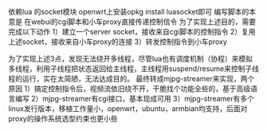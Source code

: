 依赖lua 的socket模块
openwrt上安装opkg install luasocket即可
编写脚本的本意是 在webui的cgi脚本和小车proxy直接传递控制信令
为了实现上述目的，需要完成以下动作
1）建立一个server socket，接收来自cgi脚本的控制指令
2）复用上述socket，接收来自小车proxy的连接
3）转发控制指令到小车proxy

为了实现上述3点，发现无法绕开多线程，尽管lua也有调度机制（协程）来模拟多线程，利用子线程把状态返回给主线程，主线程用suspend/resume来控制子线程的运行，实在太简陋，无法达成目的。
最终转成mjpg-streamer来实现，两个原因
1）搞定控制指令后，视频流依旧绕不开，干脆找个功能全些的，基于高级语言编写
2）mjpg-streamer有cgi接口，基本现成可用
3）mjpg-streamer有多个linux发行版本，移植工作量小，openwrt，ubuntu，armbian均支持，后面对proxy的操作系统选型约束也更小些
